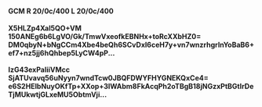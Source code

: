 #### GCM R 20/0c/400 L 20/0c/400
**X5HLZp4Xal5QO+VM**<br/>**150ANEg6b6LgVO/Gk/TmwVxeofkEBNHx+toRcXXbHZ0=**<br/>**DM0qbyN+bNgCCm4Xbe4beQh6SCvDxl6ceH7y+vn7wnzrhgrlnYoBaB6+ef7+nz5jj6hQhbep5LyCW4pP...**<br/><br/>
**IzG43exPaliiVMcc**<br/>**SjATUvavq56uNyyn7wndTcw0JBQFDWYFHYGNEKQxCe4=**<br/>**e6S2HEIbNuyOKfTp+XXop+3IWAbm8FkAcqPh2oTBgB18jNGzxPtBGtIrDeTjMUkwtjGLxeMU5ObtmVji...**